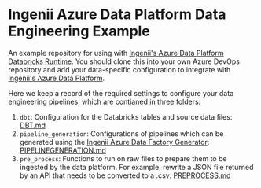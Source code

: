 # Ingenii Azure Data Platform Data Engineering Example
An example repository for using with [Ingenii's Azure Data Platform Databricks Runtime](https://github.com/ingenii-solutions/azure-data-platform-databricks-runtime). You should clone this into your own Azure DevOps repository and add your data-specific configuration to integrate with [Ingenii's Azure Data Platform](https://ingenii.dev/).

Here we keep a record of the required settings to configure your data engineering pipelines, which are contianed in three folders:
   1. `dbt`: Configuration for the Databricks tables and source data files: [DBT.md](docs/user/DBT.md)
   1. `pipeline_generation`: Configurations of pipelines which can be generated using the [Ingenii Azure Data Factory Generator](https://github.com/ingenii-solutions/azure-data-factory-generator): [PIPELINEGENERATION.md](docs/user/PIPELINEGENERATION.md)
   1. `pre_process`: Functions to run on raw files to prepare them to be ingested by the data platform. For example, rewrite a JSON file returned by an API that needs to be converted to a .csv: [PREPROCESS.md](docs/user/PREPROCESS.md)
